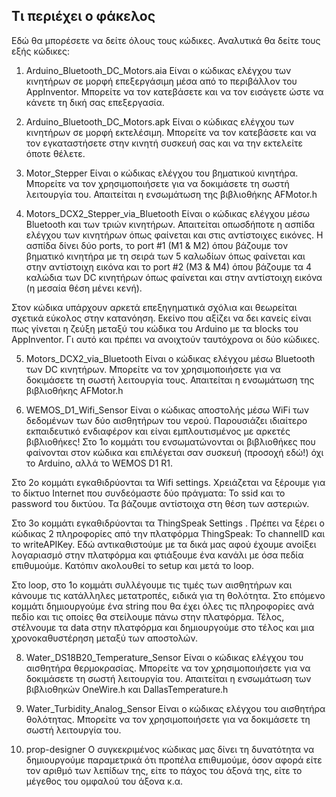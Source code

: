 ## Τι περιέχει ο φάκελος
Εδώ θα μπορέσετε να δείτε όλους τους κώδικες. Αναλυτικά θα δείτε τους εξής κώδικες:

1. Arduino_Bluetooth_DC_Motors.aia
Είναι ο κώδικας ελέγχου των κινητήρων σε μορφή επεξεργάσιμη μέσα από το περιβάλλον του AppInventor. Μπορείτε να τον κατεβάσετε και να τον εισάγετε ώστε να κάνετε τη δική σας επεξεργασία.

2. Arduino_Bluetooth_DC_Motors.apk
Είναι ο κώδικας ελέγχου των κινητήρων σε μορφή εκτελέσιμη. Μπορείτε να τον κατεβάσετε και να τον εγκαταστήσετε στην κινητή συσκευή σας και να την εκτελείτε όποτε θέλετε.

3. Motor_Stepper
Είναι ο κώδικας ελέγχου του βηματικού κινητήρα. Μπορείτε να τον χρησιμοποιήσετε για να δοκιμάσετε τη σωστή λειτουργία του. Απαιτείται η ενσωμάτωση της βιβλιοθήκης AFMotor.h

4. Motors_DCX2_Stepper_via_Bluetooth
Είναι ο κώδικας ελέγχου μέσω Bluetooth και των τριών κινητήρων. Απαιτείται οπωσδήποτε η ασπίδα ελέγχου των κινητήρων όπως φαίνεται και στις αντίστοιχες εικόνες. Η ασπίδα δίνει δύο ports, το port #1 (M1 & M2) όπου βάζουμε τον βηματικό κινητήρα με τη σειρά των 5 καλωδίων όπως φαίνεται και στην αντίστοιχη εικόνα και το port #2 (M3 & M4) όπου βάζουμε τα 4 καλώδια των DC κινητήρων όπως φαίνεται και στην αντίστοιχη εικόνα (η μεσαία θέση μένει κενή).

Στον κώδικα υπάρχουν αρκετά επεξηγηματικά σχόλια και θεωρείται σχετικά εύκολος στην κατανόηση. Εκείνο που αξίζει να δει κανείς είναι πως γίνεται η ζεύξη μεταξύ του κώδικα του Arduino με τα blocks του AppInventor. Γι αυτό και πρέπει να ανοιχτούν ταυτόχρονα οι δύο κώδικες.

5. Motors_DCX2_via_Bluetooth
Είναι ο κώδικας ελέγχου μέσω Bluetooth των DC κινητήρων. Μπορείτε να τον χρησιμοποιήσετε για να δοκιμάσετε τη σωστή λειτουργία τους. Απαιτείται η ενσωμάτωση της βιβλιοθήκης AFMotor.h

7. WEMOS_D1_Wifi_Sensor
Είναι ο κώδικας αποστολής μέσω WiFi των δεδομένων των δύο αισθητήρων του νερού. Παρουσιάζει ιδιαίτερο εκπαιδευτικό ενδιαφέρον και είναι εμπλουτισμένος με αρκετές βιβλιοθήκες! Στο 1ο κομμάτι του ενσωματώνονται οι βιβλιοθήκες που φαίνονται στον κώδικα και επιλέγεται σαν συσκευή (προσοχή εδώ!) όχι το Arduino, αλλά το WEMOS D1 R1.

Στο 2ο κομμάτι εγκαθιδρύονται τα Wifi settings. Χρειάζεται να ξέρουμε για το δίκτυο Internet που συνδεόμαστε δύο πράγματα: To ssid και το password του δικτύου. Τα βάζουμε αντίστοιχα στη θέση των αστεριών.

Στο 3ο κομμάτι εγκαθιδρύονται τα ThingSpeak Settings . Πρέπει να ξέρει ο κώδικας 2 πληροφορίες από την πλατφόρμα ThingSpeak: Το channelID και το writeAPIKey. Εδώ αντικαθιστούμε με τα δικά μας αφού έχουμε ανοίξει λογαριασμό στην πλατφόρμα και φτιάξουμε ένα κανάλι με όσα πεδία επιθυμούμε. Κατόπιν ακολουθεί το setup και μετά το loop.

Στο loop, στο 1ο κομμάτι συλλέγουμε τις τιμές των αισθητήρων και κάνουμε τις κατάλληλες μετατροπές, ειδικά για τη θολότητα. Στο επόμενο κομμάτι δημιουργούμε ένα string που θα έχει όλες τις πληροφορίες ανά πεδίο και τις οποίες θα στείλουμε πάνω στην πλατφόρμα. Τέλος, στέλνουμε τα data στην πλατφόρμα και δημιουργούμε στο τέλος και μια χρονοκαθυστέρηση μεταξύ των αποστολών.

8. Water_DS18B20_Temperature_Sensor
Είναι ο κώδικας ελέγχου του αισθητήρα θερμοκρασίας. Μπορείτε να τον χρησιμοποιήσετε για να δοκιμάσετε τη σωστή λειτουργία του. Απαιτείται η ενσωμάτωση των βιβλιοθηκών OneWire.h και DallasTemperature.h

9. Water_Turbidity_Analog_Sensor
Είναι ο κώδικας ελέγχου του αισθητήρα θολότητας. Μπορείτε να τον χρησιμοποιήσετε για να δοκιμάσετε τη σωστή λειτουργία του.

10. prop-designer
Ο συγκεκριμένος κώδικας μας δίνει τη δυνατότητα να δημιουργούμε παραμετρικά ότι προπέλα επιθυμούμε, όσον αφορά είτε τον αριθμό των λεπίδων της, είτε το πάχος του άξονά της, είτε το μέγεθος του ομφαλού του άξονα κ.α.
